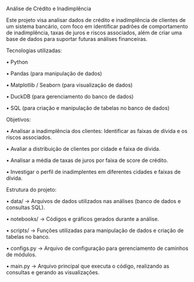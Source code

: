 Análise de Crédito e Inadimplência


Este projeto visa analisar dados de crédito e inadimplência de clientes de um sistema bancário, com foco em identificar padrões de comportamento de inadimplência, taxas de juros e riscos associados, além de criar uma base de dados para suportar futuras análises financeiras.


Tecnologias utilizadas:


•	Python

•	Pandas (para manipulação de dados)

•	Matplotlib / Seaborn (para visualização de dados)

•	DuckDB (para gerenciamento do banco de dados)

•	SQL (para criação e manipulação de tabelas no banco de dados)


Objetivos:


•	Analisar a inadimplência dos clientes: Identificar as faixas de dívida e os riscos associados.

•	Avaliar a distribuição de clientes por cidade e faixa de dívida.

•	Analisar a média de taxas de juros por faixa de score de crédito.

•	Investigar o perfil de inadimplentes em diferentes cidades e faixas de dívida.


Estrutura do projeto:


•	data/ → Arquivos de dados utilizados nas análises (banco de dados e consultas SQL).

•	notebooks/ → Códigos e gráficos gerados durante a análise.

•	scripts/ → Funções utilizadas para manipulação de dados e criação de tabelas no banco.

•	configs.py → Arquivo de configuração para gerenciamento de caminhos de módulos.

•	main.py → Arquivo principal que executa o código, realizando as consultas e gerando as visualizações.

